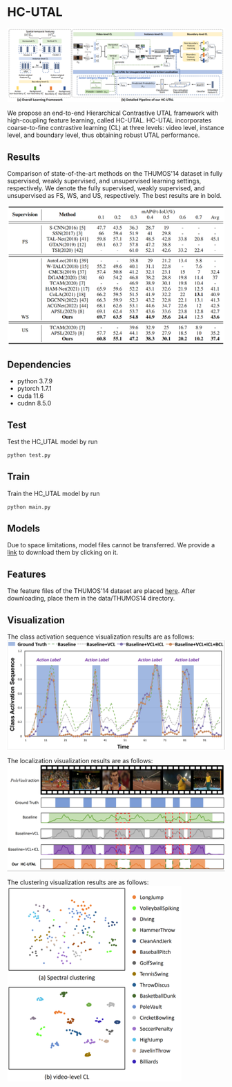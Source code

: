 # HC-UTAL

 <img src="img/structure.png">

We propose an end-to-end Hierarchical Contrastive UTAL framework with high-coupling feature learning, called HC-UTAL. HC-UTAL incorporates coarse-to-fine contrastive learning (CL) at three levels:  video level, instance level, and boundary level, thus obtaining robust UTAL performance.  

## Results

Comparison of state-of-the-art methods on the THUMOS'14 dataset in fully supervised, weakly supervised, and unsupervised learning settings, respectively. We denote the fully supervised, weakly supervised, and unsupervised as FS, WS, and US, respectively. The best results are in bold.

<img src="img/results.png">

## Dependencies

- python 3.7.9
- pytorch 1.7.1
- cuda 11.6
- cudnn 8.5.0

## Test
Test the HC_UTAL model by run

```bash
python test.py
```

## Train
Train the HC_UTAL model by run

```bash
python main.py
```

## Models

Due to space limitations, model files cannot be transferred. We provide a [link](https://pan.baidu.com/s/1Zd7NjpreM0eTKeTtajHvKQ?pwd=skts ) to download them by clicking on it.

## Features

The feature files of the THUMOS'14 dataset are placed [here](https://pan.baidu.com/s/1C4060pUX9GgeZOdNFQo8yg?pwd=pinh ). After downloading, place them in the data/THUMOS14 directory.


## Visualization
The class activation sequence visualization results are as follows:
<img src="img/hierarchical.png">

The localization visualization results are as follows:
<img src="img/localization.jpg">

The clustering visualization results are as follows:
<img src="img/cluster.jpg" width=80%>




